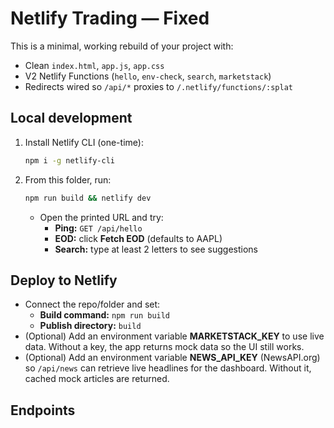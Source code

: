 # Netlify Trading — Fixed

This is a minimal, working rebuild of your project with:
- Clean `index.html`, `app.js`, `app.css`
- V2 Netlify Functions (`hello`, `env-check`, `search`, `marketstack`)
- Redirects wired so `/api/*` proxies to `/.netlify/functions/:splat`

## Local development
1. Install Netlify CLI (one-time):
   ```bash
   npm i -g netlify-cli
   ```
2. From this folder, run:
   ```bash
   npm run build && netlify dev
   ```
   - Open the printed URL and try:
     - **Ping:** `GET /api/hello`
     - **EOD:** click **Fetch EOD** (defaults to AAPL)
     - **Search:** type at least 2 letters to see suggestions

## Deploy to Netlify
- Connect the repo/folder and set:
  - **Build command:** `npm run build`
  - **Publish directory:** `build`
- (Optional) Add an environment variable **MARKETSTACK_KEY** to use live data.
  Without a key, the app returns mock data so the UI still works.
- (Optional) Add an environment variable **NEWS_API_KEY** (NewsAPI.org) so `/api/news`
  can retrieve live headlines for the dashboard. Without it, cached mock
  articles are returned.

## Endpoints
